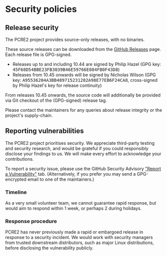 # Security policies

## Release security

The PCRE2 project provides source-only releases, with no binaries.

These source releases can be downloaded from the [GitHub Releases](https://github.com/PCRE2Project/pcre2/releases) page. Each release file is GPG-signed.

* Releases up to and including 10.44 are signed by Philip Hazel (GPG key: <kbd>45F68D54BBE23FB3039B46E59766E084FB0F43D8</kbd>)
* Releases from 10.45 onwards will be signed by Nicholas Wilson (GPG key: <kbd>A95536204A3BB489715231282A98E77EB6F24CA8</kbd>, cross-signed by Philip Hazel's key for release continuity)

From releases 10.45 onwards, the source code will additionally be provided via Git checkout of the (GPG-signed) release tag.

Please contact the maintainers for any queries about release integrity or the project's supply-chain.

## Reporting vulnerabilities

The PCRE2 project prioritises security. We appreciate third-party testing and security research, and would be grateful if you could responsibly disclose your findings to us. We will make every effort to acknowledge your contributions.

To report a security issue, please use the GitHub Security Advisory ["Report a Vulnerability"](https://github.com/PCRE2Project/pcre2/security/advisories/new) tab. (Alternatively, if you prefer you may send a GPG-encrypted email to one of the maintainers.)

### Timeline

As a very small volunteer team, we cannot guarantee rapid response, but would aim to respond within 1 week, or perhaps 2 during holidays.

### Response procedure

PCRE2 has never previously made a rapid or embargoed release in response to a security incident. We would work with security managers from trusted downstream distributors, such as major Linux distributions, before disclosing the vulnerability publicly.

